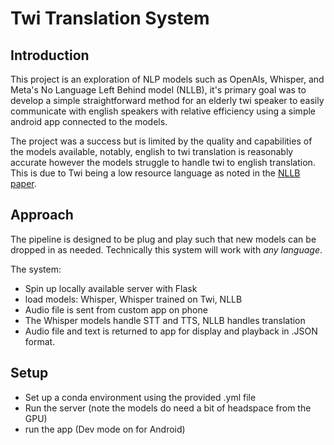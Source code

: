 # Twi Translation System

## Introduction
This project is an exploration of NLP models such as OpenAIs, Whisper, and
Meta's No Language Left Behind model (NLLB), it's primary goal was to develop
a simple straightforward method for an elderly twi speaker to easily communicate
with english speakers with relative efficiency using a simple android app connected
to the models.

The project was a success but is limited by the quality and capabilities of the models
available, notably, english to twi translation is reasonably accurate however the models 
struggle to handle twi to english translation. This is due to Twi being a low resource language
as noted in the [NLLB paper](https://arxiv.org/pdf/2207.04672).

## Approach

The pipeline is designed to be plug and play such that new models can be dropped in
as needed. Technically this system will work with *any language*.

The system:
- Spin up locally available server with Flask
- load models: Whisper, Whisper trained on Twi, NLLB
- Audio file is sent from custom app on phone
- The Whisper models handle STT and TTS, NLLB handles translation
- Audio file and text is returned to app for display and playback in .JSON format.

## Setup

- Set up a conda environment using the provided .yml file
- Run the server (note the models do need a bit of headspace from the GPU)
- run the app (Dev mode on for Android)